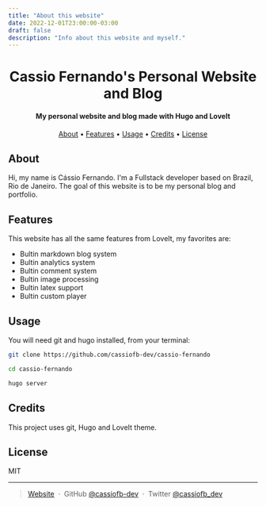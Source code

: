 ```yaml
---
title: "About this website"
date: 2022-12-01T23:00:00-03:00
draft: false
description: "Info about this website and myself."
---
```


<h1 align="center">
  Cassio Fernando's Personal Website and Blog
</h1>

<h4 align="center">My personal website and blog made with Hugo and LoveIt</h4>

<p align="center">
  <a href="#about">About</a> •
  <a href="#features">Features</a> •
  <a href="#usage">Usage</a> •
  <a href="#credits">Credits</a> •
  <a href="#license">License</a>
</p>

## About

Hi, my name is Cássio Fernando. I'm a Fullstack developer based on Brazil, Rio de Janeiro. The goal of this website is to be my personal blog and portfolio.

## Features

This website has all the same features from LoveIt, my favorites are:

- Bultin markdown blog system
- Bultin analytics system
- Bultin comment system
- Bultin image processing
- Bultin latex support
- Bultin custom player

## Usage

You will need git and hugo installed, from your terminal:

```sh
git clone https://github.com/cassiofb-dev/cassio-fernando

cd cassio-fernando

hugo server
```

## Credits

This project uses git, Hugo and LoveIt theme.

## License

MIT

---

> [Website](https://cassiofernando.netlify.app/) &nbsp;&middot;&nbsp;
> GitHub [@cassiofb-dev](https://github.com/cassiofb-dev) &nbsp;&middot;&nbsp;
> Twitter [@cassiofb_dev](https://twitter.com/cassiofb_dev)
